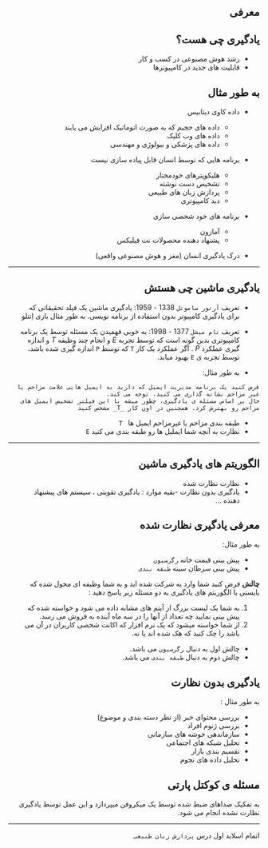 <div dir="rtl">

معرفی
------

یادگیری چی هست؟
-------
- رشد هوش مصنوعی در کسب و کار
- قابلیت های جدید در کامپیوترها

به طور مثال
-----------
- داده کاوی دیتابیس
    - داده های حجیم که به صورت اتوماتیک افزایش می یابند
    - داده های وب کلیک
    - داده های پزشکی و بیولوژی و مهندسی

- برنامه هایی که توسط انسان قابل پیاده سازی نیست
    - هلیکوپترهای خودمختار
    - تشخیص دست نوشته
    - پردازش زبان های طبیعی
    - دید کامپیوتری

- برنامه های خود شخصی سازی
    - آمازون
    - پشنهاد دهنده محصولات نت فیلیکس

- درک یادگیری انسان (مغز و هوش مصنوعی واقعی)
----

یادگیری ماشین چی هستش
-------------------------
- تعریف `آرتور ساموئل` 1338 - 1959:
یادگیری ماشین یک فیلد تحقیقاتی که برای یادگیری کامپیوتر بدون استفاده از برنامه نویسی.
به طور مثال بازی اِتتلو
- تعریف `تام میشل` 1377 - 1998:
به خوبی فهمیدن یک مسئله توسط یک برنامه کامپیوتری بدین گونه است که توسط تجربه _E_ و انجام چند وظیفه _T_ و اندازه گیری عملکرد _P_ . اگر عملکرد یک کار `T` که توسط `P` اندازه گیری شده باشد، توسط تجربه ی `E` بهبود میابد.

 - به طور مثال:
```
فرض کنید یک برنامه مدیریت ایمیل که دارید به ایمیل هایی علامت مزاحم یا غیر مزاحم نشانه گذاری می کنید، توجه می کند.
حال بر اساس مسئله ی یادگیری، چطور میشه با این فیلتر تشخیص ایمیل های مزاحم رو بهترش کرد. همچنین در اون کار _T_ مشخص کنید
```
- طبقه بندی مزاحم یا غیرمزاحم ایمیل ها ` T`
- نظارت به آنچه شما ایملیل ها رو طبقه بندی می کنید `E`

---

الگوریتم های یادگیری ماشین
--------------------------
- نظارت نظارت شده
- یادگیری بدون نظارت
-بقیه موارد : یادگیری تقویتی ، سیستم های پیشنهاد دهنده ...

معرفی یادگیری نظارت شده
----
به طور مثال:
- پیش بینی قیمت خانه `رگرسیون`
- پیش بینی سرطان سینه `طبقه بندی`

**چالش**
فرض کنید شما وارد یه شرکت شده اید و به شما وظیفه ای محول شده که بایستی با الگوریتم های یادگیری به دو مسئله زیر پاسخ دهید :
1. به شما یک لیست بزرگ از آیتم های مشابه داده می شود و خواسته شده که پیش بینی نمایید چه تعداد از آنها را در سه ماه آینده به فروش می رسد.
2. از شما خواسته میشود که یک نرم افزار که اکانت شخصی کاربران در آن می باشد را چک کنید که هک شده اند یا نه.

- چالش اول به دنبال `رگرسیون` می باشد.
- چالش دوم به دنبال `طبقه بندی` می باشد.

یادگیری بدون نظارت
------------------
به طور مثال :
- بررسی محتوای خبر (از نظر دسته بندی و موضوع)
- بررسی ژنوم افراد
- سازماندهی خوشه های سازمانی
- تحلیل شبکه های اجتماعی
- تقسیم بندی بازار
- تحلیل داده های نجوم

مسئله ی کوکتل پارتی
----
به تفکیک صداهای ضبط شده توسط یک میکروفن میپردازد و این عمل توسط یادگیری نظارت نشده انجام می شود.

---

اتمام اسلاید اول درس `پردازش زبان طبیعی`

</div>
